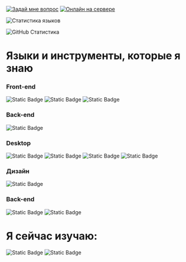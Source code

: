 [![Задай мне вопрос](https://img.shields.io/badge/%40Anakin400001-ADD8E6?style=for-the-badge&logo=telegram&labelColor=151515&color=28a7e7#gh-dark-mode-only)](https://t.me/Anakin400001)
[![Онлайн на сервере](https://img.shields.io/discord/1103013741991317504?style=for-the-badge&logo=discord&labelColor=151515&color=5865f2)](https://discord.gg/3RTgFesC)

![Статистика языков](https://github-readme-stats.vercel.app/api/top-langs?username=Anakin4001&layout=compact&langs_count=8&card_width=465&bg_color=151515&hide_border=true&text_color=ffffff&title_color=5865f2)

![GitHub Статистика](https://github-readme-stats.vercel.app/api?username=Anakin4001&count_private=true&theme=dark&show_icons=true&count_private=true&sanitize=true&hide_border=true&line_height=25&text_color=ffffff&title_color=5865f2)

# Языки и инструменты, которые я знаю

### Front-end
![Static Badge](https://img.shields.io/badge/HTML-C04DFF?style=for-the-badge&logo=html5&labelColor=000000&color=e34f26)
![Static Badge](https://img.shields.io/badge/CSS-1572B6?style=for-the-badge&logo=css3&labelColor=000000&color=f5f5f5)
![Static Badge](https://img.shields.io/badge/JavaScript-FFD700?style=for-the-badge&logo=javascript&labelColor=000000&color=FFD700)

### Back-end
![Static Badge](https://img.shields.io/badge/Node.js-339933?style=for-the-badge&logo=node.js&labelColor=000000&color=339933)

### Desktop
![Static Badge](https://img.shields.io/badge/electron-34A85A?style=for-the-badge&logo=electron&labelColor=000000&color=34A85A)
![Static Badge](https://img.shields.io/badge/C++-00599C?style=for-the-badge&logo=c%2B%2B&labelColor=000000&color=00599C)
![Static Badge](https://img.shields.io/badge/C%23-239120?style=for-the-badge&logo=c-sharp&labelColor=000000&color=239120)
![Static Badge](https://img.shields.io/badge/electron-34A85A?style=for-the-badge&logo=electron&labelColor=000000&color=34A85A)

### Дизайн
![Static Badge](https://img.shields.io/badge/FIGMA-F24E1E?style=for-the-badge&logo=FIGMA&labelColor=000000&color=F24E1E)

### Back-end
![Static Badge](https://img.shields.io/badge/C++-00599C?style=for-the-badge&logo=c%2B%2B&labelColor=000000&color=00599C)
![Static Badge](https://img.shields.io/badge/C%23-239120?style=for-the-badge&logo=c-sharp&labelColor=000000&color=239120)

# Я сейчас изучаю:
![Static Badge](https://img.shields.io/badge/Rust-000000?style=for-the-badge&logo=rust&labelColor=000000&color=000000)
![Static Badge](https://img.shields.io/badge/Python-3776AB?style=for-the-badge&logo=python&labelColor=000000&color=3776AB)

